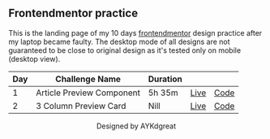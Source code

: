 ## Frontendmentor practice

This is the landing page of my 10 days [frontendmentor](http://frontendmentor.io) design practice after my laptop became faulty. The desktop mode of all designs are not guaranteed to be close to original design as it's tested only on mobile (desktop view).

| Day | Challenge Name | Duration |   |   |
|-----| -------------- | -------- |---| ---|
|1 | Article Preview Component | 5h 35m | [Live](http://frmentor-practice.vercel.app/project1) | [Code](http://github.com/aykdgreat/frmentor-practice) |
|2 | 3 Column Preview Card | Nill | [Live](http://frmentor-practice.vercel.app/project2) | [Code](http://github.com/aykdgreat/frmentor-practice) |

<p style="text-align:center;">Designed by AYKdgreat</p